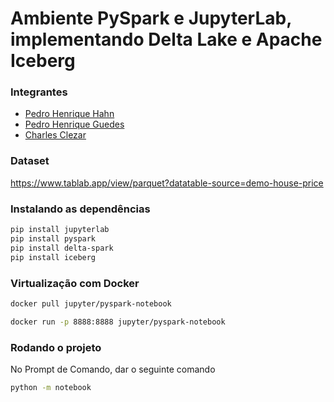 # Ambiente PySpark e JupyterLab, implementando Delta Lake e Apache Iceberg

### Integrantes
- [Pedro Henrique Hahn](https://github.com/pedrohahn)
- [Pedro Henrique Guedes](https://github.com/Pedroguedez)
- [Charles Clezar](https://github.com/CharlesClezar)

### Dataset
https://www.tablab.app/view/parquet?datatable-source=demo-house-price

### Instalando as dependências

```bash
pip install jupyterlab
pip install pyspark
pip install delta-spark
pip install iceberg
```

### Virtualização com Docker
```bash
docker pull jupyter/pyspark-notebook
```
```bash
docker run -p 8888:8888 jupyter/pyspark-notebook
```

### Rodando o projeto
No Prompt de Comando, dar o seguinte comando
```bash
python -m notebook
```
